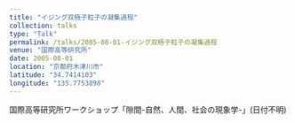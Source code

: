 ```yaml
---
title: "イジング双極子粒子の凝集過程"
collection: talks
type: "Talk"
permalink: /talks/2005-08-01-イジング双極子粒子の凝集過程
venue: "国際高等研究所"
date: 2005-08-01
location: "京都府木津川市"
latitude: "34.7414103"
longitude: "135.7753898"
---
```


国際高等研究所ワークショップ「隙間-自然、人間、社会の現象学-」(日付不明)
